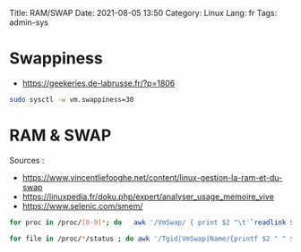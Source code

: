 Title: RAM/SWAP
Date: 2021-08-05 13:50
Category: Linux
Lang: fr
Tags: admin-sys

# Swappiness

 * <https://geekeries.de-labrusse.fr/?p=1806>

```bash
sudo sysctl -w vm.swappiness=30
```
# RAM & SWAP

Sources :
 
 *  <https://www.vincentliefooghe.net/content/linux-gestion-la-ram-et-du-swap>
 *  <https://linuxpedia.fr/doku.php/expert/analyser_usage_memoire_vive>
 *  <https://www.selenic.com/smem/>

```bash
for proc in /proc/[0-9]*; do   awk '/VmSwap/ { print $2 "\t'`readlink $proc/exe | awk '{ print $1 }'`'" }' $proc/status; done | sort -n | awk '{ total += $1 ; print $0 } END { print total "\tTotal"}'

for file in /proc/*/status ; do awk '/Tgid|VmSwap|Name/{printf $2 " " $3}END{ print ""}' $file; done | grep kB  | sort -k 3 -n
```

